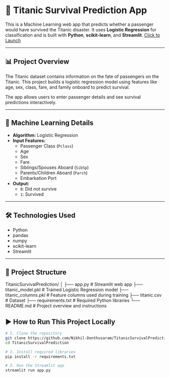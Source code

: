 # 🚢 Titanic Survival Prediction App

This is a Machine Learning web app that predicts whether a passenger would have survived the Titanic disaster. It uses **Logistic Regression** for classification and is built with **Python**, **scikit-learn**, and **Streamlit**.
[Click to Launch](https://titanicsurvivalprediction-s5oswswwnxujp7ubmpnfym.streamlit.app/)

---

## 📊 Project Overview

The Titanic dataset contains information on the fate of passengers on the Titanic. This project builds a logistic regression model using features like age, sex, class, fare, and family onboard to predict survival.

The app allows users to enter passenger details and see survival predictions interactively.

---

## 🧠 Machine Learning Details

- **Algorithm:** Logistic Regression
- **Input Features:**
  - Passenger Class (`Pclass`)
  - Age
  - Sex
  - Fare
  - Siblings/Spouses Aboard (`SibSp`)
  - Parents/Children Aboard (`Parch`)
  - Embarkation Port
- **Output:**  
  - `0`: Did not survive  
  - `1`: Survived

---

## 🛠️ Technologies Used

- Python
- pandas
- numpy
- scikit-learn
- Streamlit

---

## 📁 Project Structure

TitanicSurvivalPrediction/
│
├── app.py # Streamlit web app
├── titanic_model.pkl # Trained Logistic Regression model
├── titanic_columns.pkl # Feature columns used during training
├── titanic.csv # Dataset
├── requirements.txt # Required Python libraries
└── README.md # Project overview and instructions


## ▶️ How to Run This Project Locally

```bash
# 1. Clone the repository
git clone https://github.com/Nikhil-Donthusaram/TitanicSurvivalPrediction.git
cd TitanicSurvivalPrediction

# 2. Install required libraries
pip install -r requirements.txt

# 3. Run the Streamlit app
streamlit run app.py

